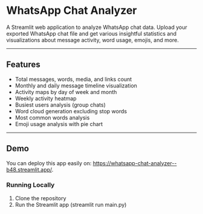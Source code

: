# WhatsApp Chat Analyzer

A Streamlit web application to analyze WhatsApp chat data. Upload your exported WhatsApp chat file and get various insightful statistics and visualizations about message activity, word usage, emojis, and more.

---

## Features

- Total messages, words, media, and links count
- Monthly and daily message timeline visualization
- Activity maps by day of week and month
- Weekly activity heatmap
- Busiest users analysis (group chats)
- Word cloud generation excluding stop words
- Most common words analysis
- Emoji usage analysis with pie chart

---

## Demo

You can deploy this app easily on: https://whatsapp-chat-analyzer--b48.streamlit.app/.

### Running Locally
1. Clone the repository
2. Run the Streamlit app (streamlit run main.py)

